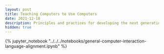 ```yaml
---
layout: post
title: Teaching Computers to Use Computers
date: 2021-12-10
description: Principles and practices for developing the next generation of software agents
hidden: true
---
```


{% jupyter_notebook "../../../notebooks/general-computer-interaction-language-alignment.ipynb" %}

